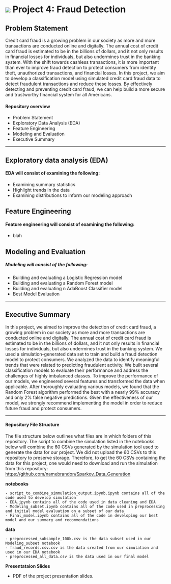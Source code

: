 # ![](https://ga-dash.s3.amazonaws.com/production/assets/logo-9f88ae6c9c3871690e33280fcf557f33.png) Project 4: Fraud Detection

## Problem Statement

Credit card fraud is a growing problem in our society as more and more transactions are conducted online and digitally. The annual cost of credit card fraud is estimated to be in the billions of dollars, and it not only results in financial losses for individuals, but also undermines trust in the banking system. With the shift towards cashless transactions, it is more important than ever to improve fraud detection to protect consumers from identity theft, unauthorized transactions, and financial losses. In this project, we aim to develop a classification model using simulated credit card fraud data to detect fraudulent transactions and reduce these losses. By effectively detecting and preventing credit card fraud, we can help build a more secure and trustworthy financial system for all Americans.


#### Repository overview

- Problem Statement
- Exploratory Data Analysis (EDA)
- Feature Engineering
- Modeling and Evaluation 
- Executive Summary

---

## Exploratory data analysis (EDA)

#### EDA will consist of examining the following:
- Examining summary statistics
- Highlight trends in the data
- Examining distributions to inform our modeling approach

## Feature Engineering

#### Feature engineering will consist of examining the following:
- blah 


## Modeling and Evaluation

##### Modeling will consist of the following:
- Building and evaluating a Logistic Regression model
- Building and evaluating a Random Forest model
- Building and evaluating n AdaBoost Classifier model
- Best Model Evaluation 

---

## Executive Summary

In this project, we aimed to improve the detection of credit card fraud, a growing problem in our society as more and more transactions are conducted online and digitally. The annual cost of credit card fraud is estimated to be in the billions of dollars, and it not only results in financial losses for individuals, but also undermines trust in the banking system. We used a simulation-generated data set to train and build a fraud detection model to protect consumers. We analyzed the data to identify meaningful trends that were related to predicting fraudulent activity. We built several classification models to evaluate their performance and address the challenges of highly imbalanced classes. To improve the performance of our models, we engineered several features and transformed the data when applicable. After thoroughly evaluating various models, we found that the Random Forest algorithm performed the best with a nearly 99% accuracy and only 2% false negative predictions. Given the effectiveness of our model, we strongly recommend implementing the model  in order to reduce future fraud and protect consumers.


---

#### Repository File Structure

The file structure below outlines what files are in which folders of this repository. The script to combine the simulation listed in the notebooks below will combine the 60 CSVs generated by the simulation tool used to generate the data for our project. We did not upload the 60 CSVs to this repository to preserve storage. Therefore, to get the 60 CSVs containing the data for this project, one would need to download and run the simulation from this repository: https://github.com/namebrandon/Sparkov_Data_Generation

**notebooks**
```
- script_to_combine_simmulation_output.ipynb.ipynb contains all of the code used to develop simulation
- EDA.ipynb contains all of the code used in data cleaning and EDA
- Modeling_subset.ipynb contains all of the code used in preprocessing and initial model evaluation on a subset of our data
- Final_model.ipynb contains all of the code in developing our best model and our summary and recommendations
```
**data**
```
- preprocessed_subsample_100k.csv is the data subset used in our Modeling_subset notebook
- fraud_records.csv.csv is the data created from our simulation and used in our EDA notebook
- preprocessed_all_data.csv is the data used in our final model
```
**Presentataion Slides**

- PDF of the project presentation slides.
